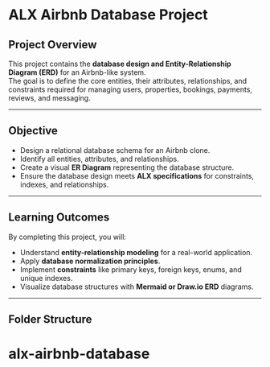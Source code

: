# ALX Airbnb Database Project

## Project Overview
This project contains the **database design and Entity-Relationship Diagram (ERD)** for an Airbnb-like system.  
The goal is to define the core entities, their attributes, relationships, and constraints required for managing users, properties, bookings, payments, reviews, and messaging.

---

## Objective
- Design a relational database schema for an Airbnb clone.
- Identify all entities, attributes, and relationships.
- Create a visual **ER Diagram** representing the database structure.
- Ensure the database design meets **ALX specifications** for constraints, indexes, and relationships.

---

## Learning Outcomes
By completing this project, you will:
- Understand **entity-relationship modeling** for a real-world application.
- Apply **database normalization principles**.
- Implement **constraints** like primary keys, foreign keys, enums, and unique indexes.
- Visualize database structures with **Mermaid or Draw.io ERD** diagrams.

---

## Folder Structure

# alx-airbnb-database
